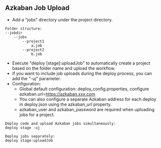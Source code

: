 ## Azkaban Job Upload
* Add a "jobs" directory under the project directory.

```
Folder structure:
--jobdir
    --jobs
        --project1
            a.job
        --project2
            b.job
```

* Execute "deploy [stage]:uploadJob" to automatically create a project based on the folder name and upload the workflow.
* If you want to include job uploads during the deploy process, you can add the "-uj" parameter.
* Configuration:
    * Global default configuration: deploy_config.properties, configure azkaban.url=https://azkaban.xxx.com
    * You can also configure a separate Azkaban address for each deploy in deploy.json using the azkaban_url property.
    * azkaban_user and azkaban_password are required when uploading jobs for a project.

```
Deploy code and upload Azkaban jobs simultaneously:
deploy stage -uj

Deploy jobs separately:
deploy stage:uploadJob
```
